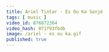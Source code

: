 ```yaml
---
title: Ariel Tintar - Es Ou Ka Sonjé
tags: [ music ]
video_id: 876872364
video_hash: 071f93fbdb
image: /ariel - es ou ka.gif
published: true
---
```

